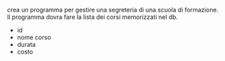 crea un programma per gestire una segreteria di una scuola di formazione.
Il programma dovra fare la lista dei corsi memorizzati nel db.
- id
- nome corso
- durata
- costo

